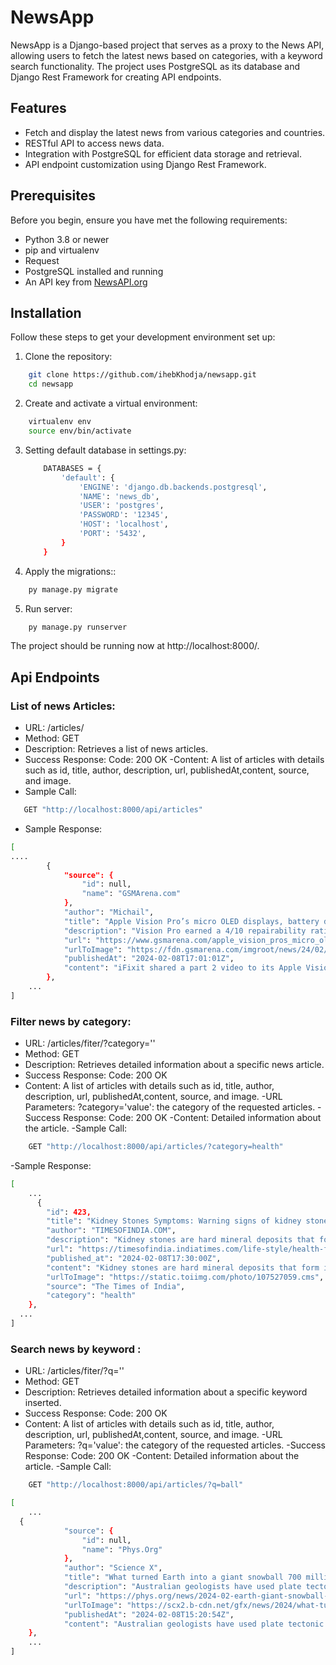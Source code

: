 # NewsApp

NewsApp is a Django-based project that serves as a proxy to the News API, allowing users to fetch the latest news based on categories, with a keyword search functionality. The project uses PostgreSQL as its database and Django Rest Framework for creating API endpoints.

## Features

- Fetch and display the latest news from various categories and countries.
- RESTful API to access news data.
- Integration with PostgreSQL for efficient data storage and retrieval.
- API endpoint customization using Django Rest Framework.

## Prerequisites

Before you begin, ensure you have met the following requirements:

- Python 3.8 or newer
- pip and virtualenv
- Request 
- PostgreSQL installed and running
- An API key from [NewsAPI.org](https://newsapi.org/)

## Installation

Follow these steps to get your development environment set up:

1. Clone the repository:

```bash
    git clone https://github.com/ihebKhodja/newsapp.git
    cd newsapp
```
2. Create and activate a virtual environment:

```bash
    virtualenv env
    source env/bin/activate 
```
3. Setting default database in settings.py:
    ```bash
        DATABASES = {
            'default': {
                'ENGINE': 'django.db.backends.postgresql',
                'NAME': 'news_db',
                'USER': 'postgres',
                'PASSWORD': '12345',
                'HOST': 'localhost', 
                'PORT': '5432',       
            }
        }
    ```
4. Apply the migrations::

```bash
    py manage.py migrate
``` 
5. Run server:
   
```bash
    py manage.py runserver
```
The project should be running now at http://localhost:8000/.


## Api Endpoints
### List of news Articles: 
- URL: /articles/
- Method: GET
- Description: Retrieves a list of news articles.
- Success Response: Code: 200 OK
-Content: A list of articles with details such as id, title, author, description, url, publishedAt,content, source, and image.
- Sample Call:
 ```bash
    GET "http://localhost:8000/api/articles"
```
- Sample Response:
```bash
[
.... 
        {
            "source": {
                "id": null,
                "name": "GSMArena.com"
            },
            "author": "Michail",
            "title": "Apple Vision Pro’s micro OLED displays, battery detailed in iFixt teardown part 2 - GSMArena.com news - GSMArena.com",
            "description": "Vision Pro earned a 4/10 repairability rating. iFixit shared a part 2 video to its Apple Vision Pro teardown which details the key components inside...",
            "url": "https://www.gsmarena.com/apple_vision_pros_micro_oled_displays_battery_detailed_in_ifixt_teardown_part_2-news-61531.php",
            "urlToImage": "https://fdn.gsmarena.com/imgroot/news/24/02/apple-vision-pro-teardown-pt-2/-952x498w6/gsmarena_000.jpg",
            "publishedAt": "2024-02-08T17:01:01Z",
            "content": "iFixit shared a part 2 video to its Apple Vision Pro teardown which details the key components inside Apples first Spatial Computer. Spoiler alert Apple did some clever marketing tricks with the whol… [+1670 chars]"
        },
    ...
]


```
### Filter news by category: 
- URL: /articles/fiter/?category=''
- Method: GET
- Description: Retrieves detailed information about a specific news article.
- Success Response: Code: 200 OK
- Content: A list of articles with details such as id, title, author, description, url, publishedAt,content, source, and image.
-URL Parameters:
    ?category='value': the category of the requested articles.
-Success Response: Code: 200 OK
-Content: Detailed information about the article.
-Sample Call:
```bash
    GET "http://localhost:8000/api/articles/?category=health"
```
-Sample Response:
```bash
[
    ...
      {
        "id": 423,
        "title": "Kidney Stones Symptoms: Warning signs of kidney stones you must never ignore - IndiaTimes",
        "author": "TIMESOFINDIA.COM",
        "description": "​Kidney stones are hard mineral deposits that form in the kidneys when urine contains high levels of certain substances, such as calcium, oxalate, and uric acid, which can't be diluted properly. These crystals can grow in size over time, forming solid masses …",
        "url": "https://timesofindia.indiatimes.com/life-style/health-fitness/health-news/warning-signs-of-kidney-stones-you-must-never-ignore/photostory/107526988.cms",
        "published_at": "2024-02-08T17:30:00Z",
        "content": "Kidney stones are hard mineral deposits that form in the kidneys when urine contains high levels of certain substances, such as calcium, oxalate, and uric acid, which can't be diluted properly. These… [+409 chars]",
        "urlToImage": "https://static.toiimg.com/photo/107527059.cms",
        "source": "The Times of India",
        "category": "health"
    },
  ... 
]
```
### Search news by keyword : 
- URL: /articles/fiter/?q=''
- Method: GET
- Description: Retrieves detailed information about a specific keyword inserted.
- Success Response: Code: 200 OK
- Content: A list of articles with details such as id, title, author, description, url, publishedAt,content, source, and image.
-URL Parameters:
    ?q='value': the category of the requested articles.
-Success Response: Code: 200 OK
-Content: Detailed information about the article.
-Sample Call:
```bash
    GET "http://localhost:8000/api/articles/?q=ball"
```
```bash
[
    ...
  {
            "source": {
                "id": null,
                "name": "Phys.Org"
            },
            "author": "Science X",
            "title": "What turned Earth into a giant snowball 700 million years ago? Scientists now have an answer - Phys.org",
            "description": "Australian geologists have used plate tectonic modeling to determine what most likely caused an extreme ice-age climate in Earth's history, more than 700 million years ago.",
            "url": "https://phys.org/news/2024-02-earth-giant-snowball-million-years.html",
            "urlToImage": "https://scx2.b-cdn.net/gfx/news/2024/what-turned-earth-into-3.jpg",
            "publishedAt": "2024-02-08T15:20:54Z",
            "content": "Australian geologists have used plate tectonic modeling to determine what most likely caused an extreme ice-age climate in Earth's history, more than 700 million years ago.\r\nThe study, published in G… [+4822 chars]"
    },
    ...
]   
```
